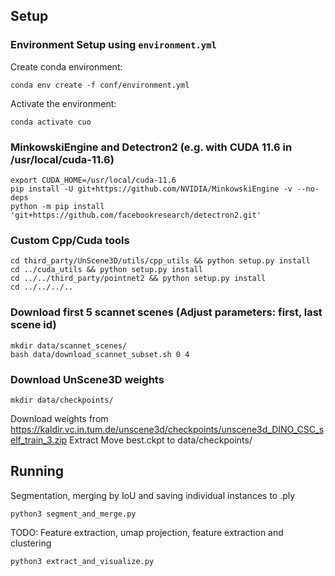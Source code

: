 ## Setup
### Environment Setup using `environment.yml`

Create conda environment:
```
conda env create -f conf/environment.yml
```

Activate the environment:
```
conda activate cuo
```

### MinkowskiEngine and Detectron2 (e.g. with CUDA 11.6 in /usr/local/cuda-11.6)
```
export CUDA_HOME=/usr/local/cuda-11.6
pip install -U git+https://github.com/NVIDIA/MinkowskiEngine -v --no-deps
python -m pip install 'git+https://github.com/facebookresearch/detectron2.git'
```

### Custom Cpp/Cuda tools
```
cd third_party/UnScene3D/utils/cpp_utils && python setup.py install
cd ../cuda_utils && python setup.py install
cd ../../third_party/pointnet2 && python setup.py install
cd ../../../..
```

### Download first 5 scannet scenes (Adjust parameters: first, last scene id)
```
mkdir data/scannet_scenes/
bash data/download_scannet_subset.sh 0 4
```

### Download UnScene3D weights
```
mkdir data/checkpoints/
```
Download weights from https://kaldir.vc.in.tum.de/unscene3d/checkpoints/unscene3d_DINO_CSC_self_train_3.zip
Extract
Move best.ckpt to data/checkpoints/


## Running
Segmentation, merging by IoU and saving individual instances to .ply
```
python3 segment_and_merge.py
```
TODO: Feature extraction, umap projection, feature extraction and clustering
```
python3 extract_and_visualize.py
```